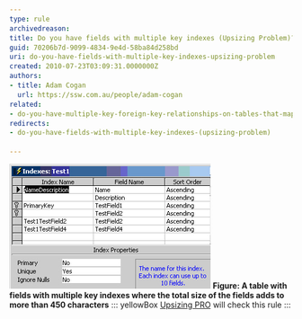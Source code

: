 ```yaml
---
type: rule
archivedreason: 
title: Do you have fields with multiple key indexes (Upsizing Problem)?
guid: 70206b7d-9099-4834-9e4d-58ba84d258bd
uri: do-you-have-fields-with-multiple-key-indexes-upsizing-problem
created: 2010-07-23T03:09:31.0000000Z
authors:
- title: Adam Cogan
  url: https://ssw.com.au/people/adam-cogan
related:
- do-you-have-multiple-key-foreign-key-relationships-on-tables-that-map-to-fields-of-a-different-name-upsizing-problem*
redirects:
- do-you-have-fields-with-multiple-key-indexes-(upsizing-problem)

---
```


![](FieldsMultipleKeyIndexes.jpg) 
**Figure: A table with fields with multiple key indexes where the total size of the fields adds to more than 450 characters** 
::: yellowBox
[<font style="background-color:#ffffff;">Upsizing PRO</font>](http://www.ssw.com.au/ssw/UpsizingPRO)<font style="background-color:#ffffff;"> will check this rule</font>
:::

<!--endintro-->
